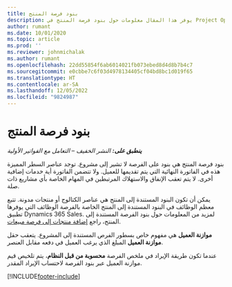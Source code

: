 ```yaml
---
title: ‏‫بنود فرصة المنتج
description: يوفر هذا المقال معلومات حول بنود فرصة المنتج في Project Operations.
author: rumant
ms.date: 10/01/2020
ms.topic: article
ms.prod: ''
ms.reviewer: johnmichalak
ms.author: rumant
ms.openlocfilehash: 22dd55854f6ab6014021fb073ebed8d4d8b7b4c7
ms.sourcegitcommit: e0cbbe7c6f03d4978134405cf04bd8bc1d019f65
ms.translationtype: HT
ms.contentlocale: ar-SA
ms.lasthandoff: 12/05/2022
ms.locfileid: "9824987"
---
```

# <a name="product-opportunity-lines"></a>‏‫بنود فرصة المنتج

_**ينطبق على:** النشر الخفيف – التعامل مع الفواتير الأولية_

بنود فرصة المنتج هي بنود على الفرصة لا تشير إلى مشروع. توجد عناصر السطر المميزة هذه في الفاتورة النهائية التي يتم تقديمها للعميل. ولا تتضمن الفاتورة أية خدمات إضافية أخرى. لا يتم تعقب الإنفاق والاستهلاك المرتبطين في المهام الخاصة بأي مشاريع ذات صلة.

يمكن أن تكون البنود المستندة إلى المنتج هي عناصر الكتالوج أو منتجات مدونة. تتبع معظم الوظائف في البنود المستندة إلى المنتج الخاصة بالفرصة الوظائف التي يوفرها تطبيق Dynamics 365 Sales. لمزيد من المعلومات حول بنود الفرصة المستندة إلى المنتج، راجع [إضافة منتجات إلى فرصة مبيعات](/dynamics365/sales-enterprise/add-products-opportunity).

**موازنة العميل** هي مفهوم خاص بسطور الفرص المستندة إلى المشروع. يتعقب حقل **موازنة العميل** المبلغ الذي يرغب العميل في دفعه مقابل العنصر.

عندما تكون طريقة الإيراد في ملخص الفرصة **محسوبة من قبل النظام**، يتم تلخيص قيم موازنة العميل عبر بنود الفرصة لاحتساب الإيراد المقدر. 



[!INCLUDE[footer-include](../../includes/footer-banner.md)]
